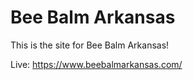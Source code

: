 # Bee Balm Arkansas

This is the site for Bee Balm Arkansas!

Live: https://www.beebalmarkansas.com/

